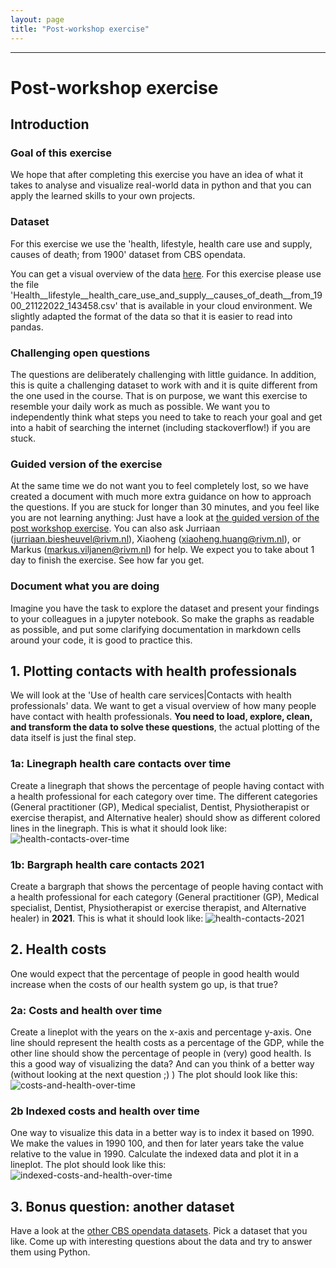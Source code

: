 ```yaml
---
layout: page
title: "Post-workshop exercise"
---
```


--- 
# Post-workshop exercise
## Introduction
### Goal of this exercise
We hope that after completing this exercise you have an idea of what it takes to analyse and visualize real-world data in python 
and that you can apply the learned skills to your own projects. 

### Dataset
For this exercise we use the 'health, lifestyle, health care use and supply, causes of death; from 1900' dataset from CBS opendata.

You can get a visual overview of the data [here]( https://opendata.cbs.nl/statline/#/CBS/en/dataset/37852eng/table?ts=1671446345991). 
For this exercise please use the file 'Health__lifestyle__health_care_use_and_supply__causes_of_death__from_1900_21122022_143458.csv' that is available in your cloud environment.
We slightly adapted the format of the data so that it is easier to read into pandas. 

### Challenging open questions
The questions are deliberately challenging with little guidance.
In addition, this is quite a challenging dataset to work with and it is quite different from the one used in the course. 
That is on purpose, we want this exercise to resemble your daily work as much as possible.
We want you to independently think what steps you need to take to reach your goal 
and get into a habit of searching the internet (including stackoverflow!) if you are stuck. 

### Guided version of the exercise
At the same time we do not want you to feel completely lost, 
so we have created a document with much more extra guidance on how to approach the questions.
If you are stuck for longer than 30 minutes, and you feel like you are not learning anything: 
Just have a look at [the guided version of the post workshop exercise](./guided-post-workshop-exercise.html).
You can also ask Jurriaan (jurriaan.biesheuvel@rivm.nl), Xiaoheng (xiaoheng.huang@rivm.nl), or Markus (markus.viljanen@rivm.nl) for help.
We expect you to take about 1 day to finish the exercise. See how far you get.

### Document what you are doing
Imagine you have the task to explore the dataset and present your findings to your colleagues in a jupyter notebook. 
So make the graphs as readable as possible, and put some clarifying documentation in markdown cells around your code, it is good to practice this.

## 1. Plotting contacts with health professionals
We will look at the 'Use of health care services|Contacts with health professionals' data. 
We want to get a visual overview of how many people have contact with health professionals.
**You need to load, explore, clean, and transform the data to solve these questions**, the actual plotting of the data itself is
just the final step.

### 1a: Linegraph health care contacts over time
Create a linegraph that shows the percentage of people having contact with a health professional for each category over time. 
The different categories (General practitioner (GP), Medical specialist, Dentist, 
Physiotherapist or exercise therapist, and Alternative healer)
should show as different colored lines in the linegraph.
This is what it should look like:
![health-contacts-over-time](fig/1a-health-contacts-over-time.png)

### 1b: Bargraph health care contacts 2021
Create a bargraph that shows the percentage of people having contact with a health professional for each category 
(General practitioner (GP), Medical specialist, Dentist, Physiotherapist or exercise therapist, and Alternative healer) in **2021**. 
This is what it should look like:
![health-contacts-2021](fig/1b-health-contacts-2021.png)

## 2. Health costs
One would expect that the percentage of people in good health would increase when the costs of our health system go up, is that true?
### 2a: Costs and health over time
Create a lineplot with the years on the x-axis and percentage y-axis. 
One line should represent the health costs as a percentage of the GDP, 
while the other line should show the percentage of people in (very) good health. 
Is this a good way of visualizing the data? And can you think of a better way (without looking at the next question ;) )
The plot should look like this:
![costs-and-health-over-time](fig/2a-costs-and-health-over-time.png)

### 2b Indexed costs and health over time
One way to visualize this data in a better way is to index it based on 1990. 
We make the values in 1990 100, and then for later years take the value relative to the value in 1990.
Calculate the indexed data and plot it in a lineplot.
The plot should look like this:
![indexed-costs-and-health-over-time](fig/2b-indexed-costs-and-health-over-time.png)

## 3. Bonus question: another dataset
Have a look at the [other CBS opendata datasets](https://opendata.cbs.nl/statline/#/CBS/en/navigatieScherm/thema). 
Pick a dataset that you like. Come up with interesting questions about the data and try to answer them using Python.

